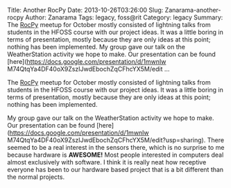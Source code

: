 Title: Another RocPy
Date: 2013-10-26T03:26:00
Slug: Zanarama-another-rocpy
Author: Zanarama
Tags: legacy, foss@rit
Category: legacy
Summary: The [RocPy](http://www.meetup.com/Rochester-Python-Meetup/) meetup for October mostly consisted of lightning talks from students in the HFOSS course with our project ideas. It was a little boring in terms of presentation, mostly because they are only ideas at this point; nothing has been implemented.  My group gave our talk on the WeatherStation activity we hope to make. Our presentation can be found [here](https://docs.google.com/presentation/d/1mwnIw M74QtqYa4DF40oX9ZszIJwdEbochZqCFhcYX5M/edit ... 

The [RocPy](http://www.meetup.com/Rochester-Python-Meetup/) meetup for October
mostly consisted of lightning talks from students in the HFOSS course with our
project ideas. It was a little boring in terms of presentation, mostly because
they are only ideas at this point; nothing has been implemented.

My group gave our talk on the WeatherStation activity we hope to make. Our
presentation can be found [here](https://docs.google.com/presentation/d/1mwnIw
M74QtqYa4DF40oX9ZszIJwdEbochZqCFhcYX5M/edit?usp=sharing). There seemed to be a
real interest in the sensors there, which is no surprise to me because
hardware is **AWESOME!** Most people interested in computers deal almost
exclusively with software. I think it is really neat how receptive everyone
has been to our hardware based project that is a bit different than the normal
projects.

